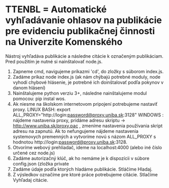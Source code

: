 # TTENBL = Automatické vyhľadávanie ohlasov na publikácie pre evidenciu publikačnej činnosti na Univerzite Komenského
Nástroj vyhľadáva publikácie a následne citácie k označeným publikáciam. Pred použitím je nutné si nainštalovať node.js.
1. Zapneme cmd, navigujeme príkazmi 'cd', do zložky s súborom index.js.
2. Zadáme príkaz node index.js (ak nám chýbajú potrebné moduly, node vyhodí chybové hlásenie, je potrebné ich doinštalovať podľa pokynov v danom hlásení)
3. Nainštalujeme python verziu 3+, následne nainštalujeme modul pomocou: pip instal wos.
4. Ak niesme na školskom internetovom pripojení potrebujeme nastaviť proxy.
LINUX BASH:  export ALL_PROXY="http://login:password@proxy.uniba.sk:3128"
WINDOWS : nájdeme nastavenia proxy, pridáme adresu skriptu ->  http://www.uniba.sk/proxy.pac , zmeníme nastavenia používania skript adresu na zapnutú. Ak to nefungujeme nájdeme nastavenia systemovych premenných a vytvoríme novú s názom ALL_PROXY s hodnotou http://login:password@proxy.uniba.sk:3128.
5. Otvoríme webový prehliadač, ideme na localhost:4000 (alebo iné číslo určené cez node.js)
6. Zadáme autorizačný klúč, ak ho nemáme je k dispozícii v súbore config.json (zložka private
7. Zadáme údaje podľa ktorých hladáme publikácie. Stláčíme Hladaj.
8. Z výsledkov označíme pre ktoré práce potrebujeme citácie. Stlačíme Vyhľadaj citácie.
